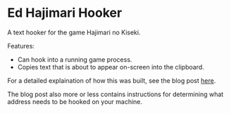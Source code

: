 Ed Hajimari Hooker
==============

A text hooker for the game Hajimari no Kiseki.

Features:

* Can hook into a running game process.
* Copies text that is about to appear on-screen into the clipboard.

For a detailed explaination of how this was built, see the blog post
[here](http://jerrington.me/posts/2015-12-31-windows-debugging-for-fun-and-profit.html).

The blog post also more or less contains instructions for determining what
address needs to be hooked on your machine.
